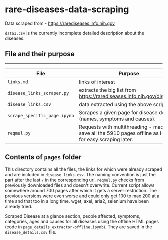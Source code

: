 # rare-diseases-data-scraping

Data scraped from - https://rarediseases.info.nih.gov

`data1.csv` is the currently incomplete detailed description about the diseases.

## File and their purpose
----
|File|Purpose|
|--|--|
`links.md` | links of interest
`disease_links_scraper.py` | extracts the big list from https://rarediseases.info.nih.gov/diseases.
`disease_links.csv` | data extracted using the above script
`scrape_specific_page.ipynb` | Scrapes a given page for disease details (names, symptoms and causes).
`reqmul.py` | Requests with multithreading - made to save all the 5910 pages offline as HTML for easy scraping later.

## Contents of `pages` folder

This directory contains all the files, the links for which were already scraped and are included in `disease_links.csv`. The naming convention is just the part after the last `/` in the corresponding url.
`reqmul.py` checks from previously downloaded files and doesn't overwrite. Current script allows somewhere around 700 pages after which it gets a server restriction. The previous versions were even worse and could only get 100 to max 200 at a time and that too in a long time. wget, axel, aria2, selenium have been already tried.

Scraped Disease at a glance section, people affected,  symptoms, categories, ages and causes for all diseases using the offline HTML pages (code in `page_details_extractor-offline.ipynb`). They are saved in the `disease_details.csv` file.
